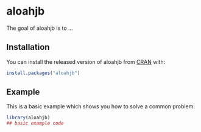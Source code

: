 
# aloahjb

<!-- badges: start -->
<!-- badges: end -->

The goal of aloahjb is to ...

## Installation

You can install the released version of aloahjb from [CRAN](https://CRAN.R-project.org) with:

``` r
install.packages("aloahjb")
```

## Example

This is a basic example which shows you how to solve a common problem:

``` r
library(aloahjb)
## basic example code
```


